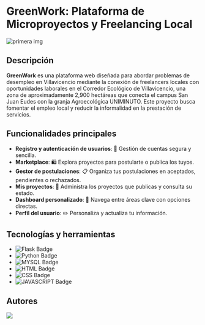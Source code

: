 # GreenWork: Plataforma de Microproyectos y Freelancing Local

![primera img](https://tiempodenoticias.com.co/wp-content/uploads/2018/10/Corredor.jpg)
## Descripción
**GreenWork** es una plataforma web diseñada para abordar problemas de desempleo en Villavicencio mediante la conexión de freelancers locales con oportunidades laborales en el Corredor Ecológico de Villavicencio, una zona de aproximadamente 2,900 hectáreas que conecta el campus San Juan Eudes con la granja Agroecológica UNIMINUTO. Este proyecto busca fomentar el empleo local y reducir la informalidad en la prestación de servicios.

## Funcionalidades principales
- **Registro y autenticación de usuarios**: 🛂 Gestión de cuentas segura y sencilla.
- **Marketplace**: 🛍️ Explora proyectos para postularte o publica los tuyos.
- **Gestor de postulaciones**: 📋 Organiza tus postulaciones en aceptados, pendientes o rechazados.
- **Mis proyectos**: 📂 Administra los proyectos que publicas y consulta su estado.
- **Dashboard personalizado**: 🚀 Navega entre áreas clave con opciones directas.
- **Perfil del usuario**: ✏️ Personaliza y actualiza tu información.

## Tecnologías y herramientas
- ![Flask Badge](https://img.shields.io/badge/Flask-000000?style=for-the-badge&logo=Flask&logoColor=white)
- ![Python Badge](https://img.shields.io/badge/python-3670A0?style=for-the-badge&logo=python&logoColor=ffdd54)
- ![MYSQL Badge](https://img.shields.io/badge/MySQL-005C84?style=for-the-badge&logo=mysql&logoColor=white)
- ![HTML Badge](https://img.shields.io/badge/HTML5-E34F26?style=for-the-badge&logo=html5&logoColor=white)
- ![CSS Badge](https://img.shields.io/badge/CSS-1572B6?style=for-the-badge&logo=css3&logoColor=white)
- ![JAVASCRIPT Badge](https://img.shields.io/badge/JavaScript-F7DF1E?style=for-the-badge&logo=javascript&logoColor=black)

## Autores
<a href="https://github.com/StarFront/microproyectos_corredor/graphs/contributors">
  <img src="https://contrib.rocks/image?repo=StarFront/microproyectos_corredor" />
</a>

